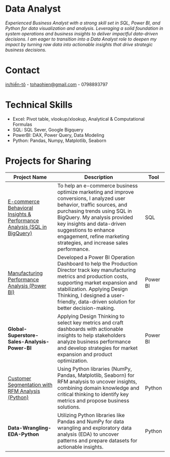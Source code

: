 # Data Analyst
*Experienced Business Analyst with a strong skill set in SQL, Power BI, and Python for data visualization and analysis. Leveraging a solid foundation in system operations and business insights to deliver impactful data-driven decisions. I am eager to transition into a Data Analyst role to deepen my impact by turning raw data into actionable insights that drive strategic business decisions.*

# Contact
[in/hiền-tô](https://www.linkedin.com/in/hi%E1%BB%81n-t%C3%B4/) - tohaohien@gmail.com - 0798893797

# Technical Skills
- Excel: Pivot table, vlookup/xlookup, Analytical & Computational Formulas
- SQL: SQL Sever, Google Bigquery 
- PowerBI: DAX, Power Query, Data Modeling
- Python: Pandas, Numpy, Matplotlib, Seaborn


# Projects for Sharing

| Project Name                                   | Description                                                                                                                                          | Tool               |
|-----------------------------------------------|------------------------------------------------------------------------------------------------------------------------------------------------------|--------------------|
| [E-commerce Behavioral Insights & Performance Analysis  (SQL in BigQuery)](https://github.com/Hien2105/E-commerce-Behavioral-Insights-Performance-Analysis-with-SQL-in-BigQuery) | To help an e-commerce business optimize marketing and improve conversions, I analyzed user behavior, traffic sources, and purchasing trends using SQL in BigQuery. My analysis provided key insights and data-driven suggestions to enhance engagement, refine marketing strategies, and increase sales performance. | SQL   |
| [Manufacturing Performance Analysis (Power BI)](https://github.com/Hien2105/Manufacturing-Performance-Analysis-Power-BI-)         | Developed a Power BI Operation Dashboard to help the Production Director track key manufacturing metrics and production costs, supporting market expansion and stabilization. Applying Design Thinking, I designed a user-friendly, data-driven solution for better decision-making. | Power BI             |
| **Global-Superstore-Sales-Analysis-Power-BI** | Applying Design Thinking to select key metrics and craft dashboards with actionable insights to help stakeholders analyze business performance and develop strategies for market expansion and product optimization. | Power BI              |
| [Customer Segmentation with RFM Analysis (Python)](https://github.com/Hien2105/Customer-Segmentation-with-RFM-Analysis-Python-)                       | Using Python libraries (NumPy, Pandas, Matplotlib, Seaborn) for RFM analysis to uncover insights, combining domain knowledge and critical thinking to identify key metrics and propose business solutions. | Python   |
| **Data-Wrangling-EDA-Python**                 | Utilizing Python libraries like Pandas and NumPy for data wrangling and exploratory data analysis (EDA) to uncover patterns and prepare datasets for actionable insights. | Python   |

